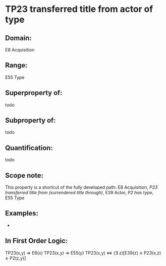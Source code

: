 # TP23 transferred title from actor of type

## Domain: 

E8 Acquisition

## Range: 

E55 Type

## Superproperty of: 

todo

## Subproperty of: 

todo

## Quantification: 

todo

## Scope note: 

This property is a shortcut of the fully developed path: E8 Acquisition, _P23 transferred title from (surrendered title through)_, E39 Actor, _P2 has type_, E55 Type

## Examples: 

* 

## In First Order Logic: 

TP23(x,y) ⇒ E8(x)
TP23(x,y) ⇒ E55(y)
TP23(x,y) ⇔ (∃ z)[E39(z) ∧ P23(x,z) ∧ P2(z,y)]

